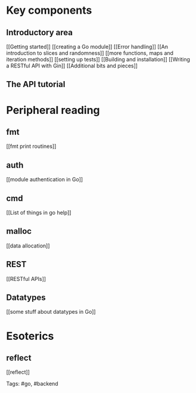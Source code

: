 # Key components

## Introductory area
[[Getting started]]
[[creating a Go module]]
[[Error handling]]
[[An introduction to slices and randomness]]
[[more functions, maps and iteration methods]]
[[setting up tests]]
[[Building and installation]]
[[Writing a RESTful API with Gin]]
[[Additional bits and pieces]]

## The API tutorial


# Peripheral reading
## fmt
[[fmt print routines]]

## auth
[[module authentication in Go]]

## cmd
[[List of things in go help]]

## malloc
[[data allocation]]

## REST
[[RESTful APIs]]

## Datatypes
[[some stuff about datatypes in Go]]

# Esoterics

## reflect
[[reflect]]

Tags: #go, #backend
